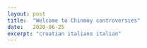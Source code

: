 ```yaml
---
layout: post
title:  "Welcome to Chinmoy controversies"
date:   2020-06-25
excerpt: "croatian italiano italian"
---
```

